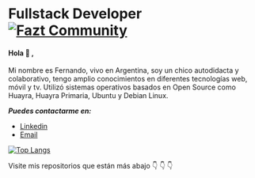 # Fullstack Developer [![Fazt Community](https://img.shields.io/badge/Fazt%20Community-GitHub-red)](https://github.com/faztcommunity)

#### Hola :wave: ,  
Mi nombre es Fernando, vivo en Argentina, soy un chico autodidacta y colaborativo, tengo amplio conocimientos en diferentes tecnologías web, móvil y tv. Utilizó sistemas operativos basados en Open Source como Huayra, Huayra Primaria, Ubuntu y Debian Linux. 

***Puedes contactarme en:***
 - [Linkedin](https://www.linkedin.com/in/fernandogabriellopez/) 
 - [Email](fer.ragnar19@gmail.com)
 
 [![Top Langs](https://github-readme-stats.vercel.app/api/top-langs/?username=Beor18&layout=compact&hide=php&include_all_commits=true)](https://github.com/anuraghazra/github-readme-stats)

Visite  mis repositorios que están más abajo :point_down: :point_down: :point_down:
